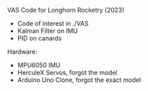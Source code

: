 VAS Code for Longhorn Rocketry (2023)
- Code of interest in ./VAS
- Kalman Filter on IMU
- PID on canards

Hardware:
- MPU6050 IMU
- HerculeX Servos, forgot the model
- Arduino Uno Clone, forgot the exact model
